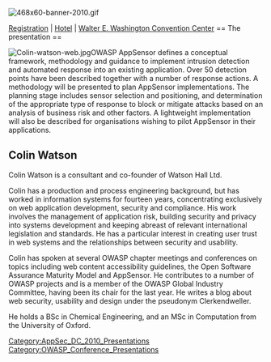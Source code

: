 ![468x60-banner-2010.gif](468x60-banner-2010.gif
"468x60-banner-2010.gif")

[Registration](https://guest.cvent.com/EVENTS/Register/IdentityConfirmation.aspx?e=d52c6f5f-d568-4e16-b8e0-b5e2bf87ab3a)
|
[Hotel](https://resweb.passkey.com/Resweb.do?mode=welcome_gi_new&groupID=2766908)
| [Walter E. Washington Convention
Center](http://www.dcconvention.com/)
\== The presentation ==

![Colin-watson-web.jpg](Colin-watson-web.jpg
"Colin-watson-web.jpg")OWASP AppSensor defines a conceptual framework,
methodology and guidance to implement intrusion detection and automated
response into an existing application. Over 50 detection points have
been described together with a number of response actions. A methodology
will be presented to plan AppSensor implementations. The planning stage
includes sensor selection and positioning, and determination of the
appropriate type of response to block or mitigate attacks based on an
analysis of business risk and other factors. A lightweight
implementation will also be described for organisations wishing to pilot
AppSensor in their applications.

## Colin Watson

Colin Watson is a consultant and co-founder of Watson Hall Ltd.

Colin has a production and process engineering background, but has
worked in information systems for fourteen years, concentrating
exclusively on web application development, security and compliance. His
work involves the management of application risk, building security and
privacy into systems development and keeping abreast of relevant
international legislation and standards. He has a particular interest in
creating user trust in web systems and the relationships between
security and usability.

Colin has spoken at several OWASP chapter meetings and conferences on
topics including web content accessibility guidelines, the Open Software
Assurance Maturity Model and AppSensor. He contributes to a number of
OWASP projects and is a member of the OWASP Global Industry Committee,
having been its chair for the last year. He writes a blog about web
security, usability and design under the pseudonym Clerkendweller.

He holds a BSc in Chemical Engineering, and an MSc in Computation from
the University of Oxford.

[Category:AppSec_DC_2010_Presentations](Category:AppSec_DC_2010_Presentations "wikilink")
[Category:OWASP_Conference_Presentations](Category:OWASP_Conference_Presentations "wikilink")